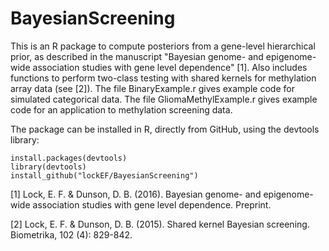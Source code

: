 # BayesianScreening

This is an R package to compute posteriors from a gene-level hierarchical prior, as described in the manuscript "Bayesian genome- and epigenome-wide association studies with gene level dependence" [1].  Also includes functions to perform two-class testing with shared kernels for methylation array data (see [2]).  The file BinaryExample.r gives example code for simulated categorical data. The file GliomaMethylExample.r gives example code for an application to methylation screening data. 

The package can be installed in R, directly from GitHub, using the devtools library:
```
install.packages(devtools)
library(devtools)
install_github("lockEF/BayesianScreening")
```

[1] Lock, E. F. & Dunson, D. B. (2016). Bayesian genome- and epigenome-wide association studies with gene level dependence. Preprint.

[2] Lock, E. F. & Dunson, D. B. (2015). Shared kernel Bayesian screening. Biometrika, 102 (4): 829-842.
